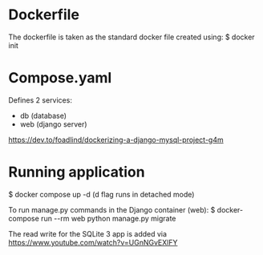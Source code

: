 # Dockerfile
The dockerfile is taken as the standard docker file created using: 
$ docker init

# Compose.yaml
Defines 2 services:
 - db (database)
 - web (django server)

https://dev.to/foadlind/dockerizing-a-django-mysql-project-g4m


# Running application
$ docker compose up -d
(d flag runs in detached mode)

To run manage.py commands in the Django container (web):
$ docker-compose run --rm web python manage.py migrate

The read write for the SQLite 3 app is added via
https://www.youtube.com/watch?v=UGnNGvEXlFY